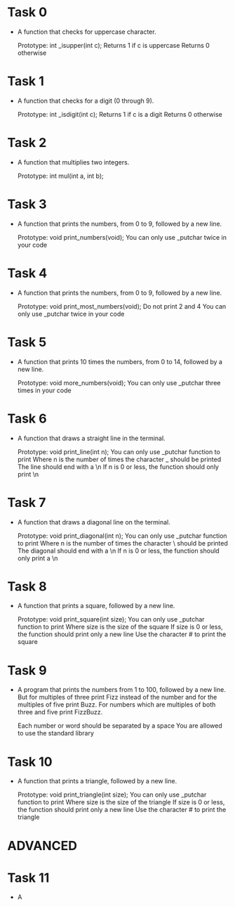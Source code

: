 # Task 0
 - A function that checks for uppercase character.

    Prototype: int _isupper(int c);
    Returns 1 if c is uppercase
    Returns 0 otherwise
# Task 1
 - A function that checks for a digit (0 through 9).

    Prototype: int _isdigit(int c);
    Returns 1 if c is a digit
    Returns 0 otherwise
# Task 2
 - A function that multiplies two integers.

    Prototype: int mul(int a, int b);
# Task 3
 - A function that prints the numbers, from 0 to 9, followed by a new line.

    Prototype: void print_numbers(void);
    You can only use _putchar twice in your code
# Task 4
 - A function that prints the numbers, from 0 to 9, followed by a new line.

    Prototype: void print_most_numbers(void);
    Do not print 2 and 4
    You can only use _putchar twice in your code
# Task 5
 - A function that prints 10 times the numbers, from 0 to 14, followed by a new line.

    Prototype: void more_numbers(void);
    You can only use _putchar three times in your code
# Task 6
 - A function that draws a straight line in the terminal.

    Prototype: void print_line(int n);
    You can only use _putchar function to print
    Where n is the number of times the character _ should be printed
    The line should end with a \n
    If n is 0 or less, the function should only print \n
# Task 7
 - A function that draws a diagonal line on the terminal.

    Prototype: void print_diagonal(int n);
    You can only use _putchar function to print
    Where n is the number of times the character \ should be printed
    The diagonal should end with a \n
    If n is 0 or less, the function should only print a \n
# Task 8
 - A function that prints a square, followed by a new line.

    Prototype: void print_square(int size);
    You can only use _putchar function to print
    Where size is the size of the square
    If size is 0 or less, the function should print only a new line
    Use the character # to print the square
# Task 9 
 - A program that prints the numbers from 1 to 100, followed by a new line. But for multiples of three print Fizz instead of the number and for the multiples of five print Buzz. For numbers which are multiples of both three and five print FizzBuzz.

    Each number or word should be separated by a space
    You are allowed to use the standard library
# Task 10
 - A function that prints a triangle, followed by a new line.

    Prototype: void print_triangle(int size);
    You can only use _putchar function to print
    Where size is the size of the triangle
    If size is 0 or less, the function should print only a new line
    Use the character # to print the triangle
# ADVANCED
# Task 11
 - A         
